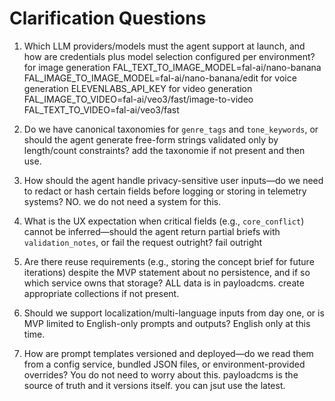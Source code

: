 # Clarification Questions

1. Which LLM providers/models must the agent support at launch, and how are credentials plus model selection configured per environment?
for image generation
FAL_TEXT_TO_IMAGE_MODEL=fal-ai/nano-banana
FAL_IMAGE_TO_IMAGE_MODEL=fal-ai/nano-banana/edit
for voice generation
ELEVENLABS_API_KEY
for video generation
FAL_IMAGE_TO_VIDEO=fal-ai/veo3/fast/image-to-video
FAL_TEXT_TO_VIDEO=fal-ai/veo3/fast

2. Do we have canonical taxonomies for `genre_tags` and `tone_keywords`, or should the agent generate free-form strings validated only by length/count constraints?
add the taxonomie if not present and then use.
3. How should the agent handle privacy-sensitive user inputs—do we need to redact or hash certain fields before logging or storing in telemetry systems?
NO. we do not need a system for this.
4. What is the UX expectation when critical fields (e.g., `core_conflict`) cannot be inferred—should the agent return partial briefs with `validation_notes`, or fail the request outright? fail outright
5. Are there reuse requirements (e.g., storing the concept brief for future iterations) despite the MVP statement about no persistence, and if so which service owns that storage?
ALL data is in payloadcms. create appropriate collections if not present.
6. Should we support localization/multi-language inputs from day one, or is MVP limited to English-only prompts and outputs?
English only at this time.
7. How are prompt templates versioned and deployed—do we read them from a config service, bundled JSON files, or environment-provided overrides? You do not need to worry about this. payloadcms is the source of truth and it versions itself. you can jsut use the latest.

